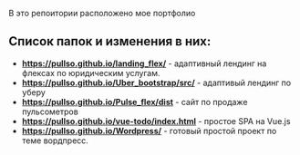 В это репоитории расположено мое портфолио

## Список папок и изменения в них:

* **https://pullso.github.io/landing_flex/** - адаптивный лендинг на флексах по юридическим услугам.  
* **https://pullso.github.io/Uber_bootstrap/src/** - адаптивый лендинг по уберу
* **https://pullso.github.io/Pulse_flex/dist** - сайт по продаже пульсометров
* **https://pullso.github.io/vue-todo/index.html** - простое SPA на Vue.js
* **https://pullso.github.io/Wordpress/** - готовый простой проект по теме вордпресс.
